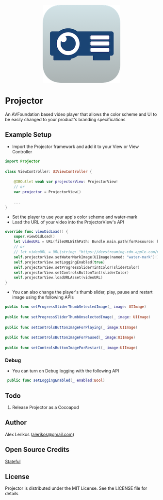 <p align="center">
  <img src="https://github.com/alexlerikos/Projector/blob/master/README-Images/Projector-Icon.png" alt="Projector by Alex Lerikos"/>
</p>

# Projector
An AVFoundation based video player that allows the color scheme and UI to be easily changed to your product's branding specifications

## Example Setup

- Import the Projector framework and add it to your View or View Controller

```swift
import Projector

class ViewController: UIViewController {

	@IBOutlet weak var projectorView: ProjectorView! 
	// or 
	var projector = ProjectorView()

	...
}
```

- Set the player to use your app's color scheme and water-mark
- Load the URL of your video into the ProjectorView's API

```swift
override func viewDidLoad() {
	super.viewDidLoad()
	let videoURL = URL(fileURLWithPath: Bundle.main.path(forResource: kVideoName, ofType: kVideoType)!)
	// or 
	// let videoURL = URL(string: "https://devstreaming-cdn.apple.com/videos/streaming/examples/bipbop_16x9/bipbop_16x9_variant.m3u8")!
    self.projectorView.setWaterMarkImage(UIImage(named: "water-mark")!)
    self.projectorView.setLoggingEnabled(true)
    self.projectorView.setProgressSliderTintColor(sliderColor)
    self.projectorView.setControlsButtonTint(sliderColor)
    self.projectorView.loadURLAsset(videoURL)
}
```

- You can also change the player's thumb slider, play, pause and restart image using the following APIs 

```swift
public func setProgressSliderThumbSelectedImage(_ image: UIImage)

public func setProgressSliderThumbUnselectedImage(_ image: UIImage)

public func setControlsButtonImageForPlaying(_ image:UIImage)

public func setControlsButtonImageForPaused(_ image:UIImage)

public func setControlsButtonImageForRestart(_ image:UIImage)
```
### Debug

- You can turn on Debug logging with the following API

```swift
 public func setLoggingEnabled(_ enabled:Bool)
```

## Todo
1. Release Projector as a Cocoapod

## Author 
Alex Lerikos (alerikos@gmail.com)

## Open Source Credits
[Stateful](https://github.com/albertodebortoli/Stateful)

## License 
Projector is distributed under the MIT License.
See the LICENSE file for details
